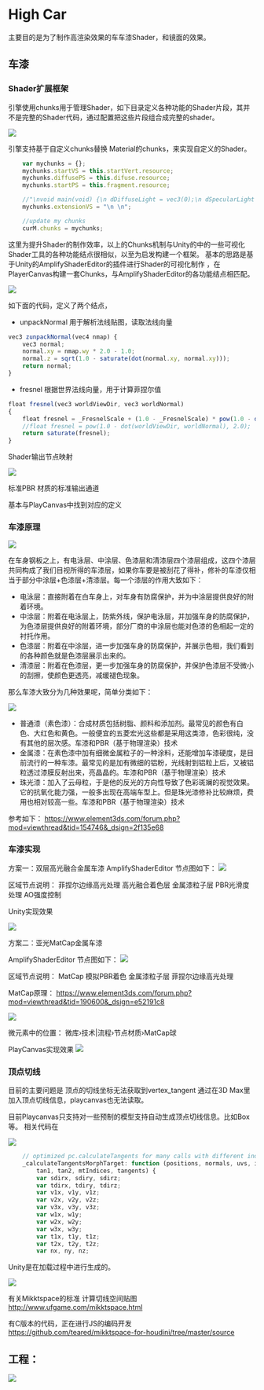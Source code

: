 # High Car

主要目的是为了制作高渲染效果的车车漆Shader，和镜面的效果。

## 车漆


### Shader扩展框架

引擎使用chunks用于管理Shader，如下目录定义各种功能的Shader片段，其并不是完整的Shader代码，通过配置把这些片段组合成完整的shader。

![](./Docs/img/Readme_2020-03-14-11-08-31.png)

引擎支持基于自定义chunks替换 Material的chunks，来实现自定义的Shader。

```js
    var mychunks = {};    
    mychunks.startVS = this.startVert.resource;       
    mychunks.diffusePS = this.difuse.resource;     
    mychunks.startPS = this.fragment.resource;    

    //"\nvoid main(void) {\n dDiffuseLight = vec3(0);\n dSpecularLight = vec3(0);\n dReflection = vec4(0);\n dSpecularity = vec3(0);\n";
    mychunks.extensionVS = "\n \n";

    //update my chunks
    curM.chunks = mychunks;
```

这里为提升Shader的制作效率，以上的Chunks机制与Unity的中的一些可视化Shader工具的各种功能结点很相似，以至为启发构建一个框架。
基本的思路是基于Unity的AmplifyShaderEditor的插件进行Shader的可视化制作 ，在PlayerCanvas构建一套Chunks，与AmplifyShaderEditor的各功能结点相匹配。

![](./Docs/img/Readme_2020-03-14-11-24-35.png)

如下面的代码，定义了两个结点，

- unpackNormal 
用于解析法线贴图，读取法线向量
```js
vec3 zunpackNormal(vec4 nmap) {
    vec3 normal;
    normal.xy = nmap.wy * 2.0 - 1.0;
    normal.z = sqrt(1.0 - saturate(dot(normal.xy, normal.xy)));
    return normal;
}
```
- fresnel
根据世界法线向量，用于计算菲捏尔值
```js
float fresnel(vec3 worldViewDir, vec3 worldNormal)
{
    float fresnel = _FresnelScale + (1.0 - _FresnelScale) * pow(1.0 - dot(worldViewDir, worldNormal), _FresnelRange);
    //float fresnel = pow(1.0 - dot(worldViewDir, worldNormal), 2.0);
    return saturate(fresnel);
}
```

Shader输出节点映射

![](./Docs/img/Readme_2020-03-15-14-39-13.png)

标准PBR 材质的标准输出通道

基本与PlayCanvas中找到对应的定义


### 车漆原理

![](./Docs/img/Readme_2020-03-15-13-38-22.png)

在车身钢板之上，有电泳层、中涂层、色漆层和清漆层四个漆层组成，这四个漆层共同构成了我们目视所得的车漆层，如果你车要是被刮花了得补，修补的车漆仅相当于部分中涂层+色漆层+清漆层。每一个漆层的作用大致如下：

- 电泳层：直接附着在白车身上，对车身有防腐保护，并为中涂层提供良好的附着环境。
- 中涂层：附着在电泳层上，防紫外线，保护电泳层，并加强车身的防腐保护，为色漆层提供良好的附着环境，部分厂商的中涂层也能对色漆的色相起一定的衬托作用。
- 色漆层：附着在中涂层，进一步加强车身的防腐保护，并展示色相，我们看到的各种颜色就是色漆层展示出来的。
- 清漆层：附着在色漆层，更一步加强车身的防腐保护，并保护色漆层不受微小的刮擦，使颜色更透亮，减缓褪色现象。

那么车漆大致分为几种效果呢，简单分类如下：

![](./Docs/img/Readme_2020-03-15-13-39-01.png)

- 普通漆（素色漆）：合成材质包括树脂、颜料和添加剂。最常见的颜色有白色、大红色和黄色。一般便宜的五菱宏光这些都是采用这类漆，色彩很纯，没有其他的层次感。车漆和PBR（基于物理渲染）技术
- 金属漆：在素色漆中加有细微金属粒子的一种涂料，还能增加车漆硬度，是目前流行的一种车漆。最常见的是加有微细的铝粉，光线射到铝粒上后，又被铝粒透过漆膜反射出来，亮晶晶的。车漆和PBR（基于物理渲染）技术
- 珠光漆：加入了云母粒，于是他的反光的方向性导致了色彩斑斓的视觉效果。它的抗氧化能力强，一般多出现在高端车型上。但是珠光漆修补比较麻烦，费用也相对较高一些。车漆和PBR（基于物理渲染）技术

参考如下：
https://www.element3ds.com/forum.php?mod=viewthread&tid=154746&_dsign=2f135e68


### 车漆实现

方案一：双层高光融合金属车漆
AmplifyShaderEditor 节点图如下：
![](./Docs/img/Readme_2020-03-15-14-24-06.png)

区域节点说明：
菲捏尔边缘高光处理
高光融合着色层
金属漆粒子层
PBR光滑度处理
AO强度控制

Unity实现效果

![](./Docs/img/Readme_2020-03-14-13-17-22.png)


方案二：亚光MatCap金属车漆

AmplifyShaderEditor 节点图如下：
![](./Docs/img/Readme_2020-03-15-14-36-04.png)

区域节点说明：
MatCap 模拟PBR着色
金属漆粒子层
菲捏尔边缘高光处理

MatCap原理：
https://www.element3ds.com/forum.php?mod=viewthread&tid=190600&_dsign=e52191c8

![](./Docs/img/Readme_2020-03-15-14-34-02.png)

微元素中的位置：
微库›技术|流程›节点材质›MatCap球

PlayCanvas实现效果
![](./Docs/img/Readme_2020-03-15-14-17-21.png)



### 顶点切线
目前的主要问题是
顶点的切线坐标无法获取到vertex_tangent
通过在3D Max里加入顶点切线信息，playcanvas也无法读取。

目前Playcanvas只支持对一些预制的模型支持自动生成顶点切线信息。比如Box等。
相关代码在

![](./Docs/img/2020-03-14-08-11-17.png)

```js
    // optimized pc.calculateTangents for many calls with different index buffer but same vertex buffer
    _calculateTangentsMorphTarget: function (positions, normals, uvs, indices,
        tan1, tan2, mtIndices, tangents) {
        var sdirx, sdiry, sdirz;
        var tdirx, tdiry, tdirz;
        var v1x, v1y, v1z;
        var v2x, v2y, v2z;
        var v3x, v3y, v3z;
        var w1x, w1y;
        var w2x, w2y;
        var w3x, w3y;
        var t1x, t1y, t1z;
        var t2x, t2y, t2z;
        var nx, ny, nz;

```

Unity是在加载过程中进行生成的。

![](./Docs/img/2020-03-14-08-03-37.png)

有关Mikktspace的标准 计算切线空间贴图
http://www.ufgame.com/mikktspace.html

有C版本的代码，正在进行JS的编码开发
https://github.com/teared/mikktspace-for-houdini/tree/master/source



## 工程：

![](./Docs/img/Readme_2020-03-15-07-23-43.png)

